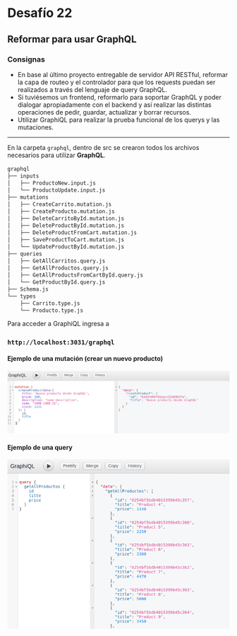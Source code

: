 # Desafío 22

## Reformar para usar GraphQL

### Consignas

- En base al último proyecto entregable de servidor API RESTful, reformar la capa de routeo y el controlador para que los requests puedan ser realizados a través del lenguaje de query GraphQL.
- Si tuviésemos un frontend, reformarlo para soportar GraphQL y poder dialogar apropiadamente con el backend y así realizar las distintas operaciones de pedir, guardar, actualizar y borrar recursos.
- Utilizar GraphiQL para realizar la prueba funcional de los querys y las mutaciones.

----

En la carpeta `graphql`, dentro de src se crearon todos los archivos necesarios para utilizar **GraphQL**.
```console
graphql
├── inputs
│   ├── ProductoNew.input.js
│   └── ProductoUpdate.input.js
├── mutations
│   ├── CreateCarrito.mutation.js
│   ├── CreateProducto.mutation.js
│   ├── DeleteCarritoById.mutation.js
│   ├── DeleteProductById.mutation.js
│   ├── DeleteProductFromCart.mutation.js
│   ├── SaveProductToCart.mutation.js
│   └── UpdateProductById.mutation.js
├── queries
│   ├── GetAllCarritos.query.js
│   ├── GetAllProductos.query.js
│   ├── GetAllProductsFromCartById.query.js
│   └── GetProductById.query.js
├── Schema.js
└── types
    ├── Carrito.type.js
    └── Producto.type.js
```

Para acceder a GraphiQL ingresa a

### `http://localhost:3031/graphql`

#### Ejemplo de una mutación (crear un nuevo producto)

<img src="../Desafio22/newProductGraphQl.png" width="900px" alt="Nuevo producto con graphql"/>

#### Ejemplo de una query

<img src="../Desafio22/allProductsGraphQl.png" alt="Todos los productos con graphql"/>